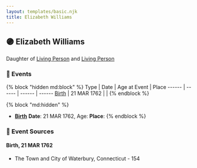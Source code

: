 ```yaml
---
layout: templates/basic.njk
title: Elizabeth Williams
---
```

## 🟣 Elizabeth Williams

Daughter of [Living Person](/people/5/55971024) and [Living Person](/people/6/62871690)

### 📆 Events

{% block "hidden md:block" %}
Type | Date | Age at Event | Place
------ | ------ | ------ | ------
[Birth](#event-event-2) | 21 MAR 1762 |  |
{% endblock %}

{% block "md:hidden" %}
- **[Birth](#event-event-2)**
**Date**: 21 MAR 1762, Age:
**Place**:
{% endblock %}

### 📰 Event Sources

#### <a id="event-event-2"></a> Birth, 21 MAR 1762
* The Town and City of Waterbury, Connecticut  - 154